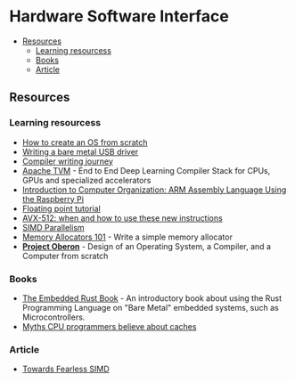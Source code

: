 # Hardware Software Interface

- [Resources](#resources)
  - [Learning resourcess](#learning-resourcess)
  - [Books](#books)
  - [Article](#article)

## Resources

### Learning resourcess

- [How to create an OS from scratch](https://github.com/cfenollosa/os-tutorial)
- [Writing a bare metal USB driver](http://kevincuzner.com/2014/12/12/teensy-3-1-bare-metal-writing-a-usb-driver/)
- [Compiler writing journey](https://github.com/DoctorWkt/acwj)
- [Apache TVM](https://tvm.apache.org/) - End to End Deep Learning Compiler Stack for CPUs, GPUs and specialized accelerators
- [Introduction to Computer Organization: ARM Assembly Language Using the Raspberry Pi](http://bob.cs.sonoma.edu/IntroCompOrg-RPi/intro-co-rpi.html)
- [Floating point tutorial](https://wordsandbuttons.online/yet_another_floating_point_tutorial.html)
- [AVX-512: when and how to use these new instructions](https://lemire.me/blog/2018/09/07/avx-512-when-and-how-to-use-these-new-instructions/)
- [SIMD Parallelism](https://cvw.cac.cornell.edu/vector/overview_simd)
- [Memory Allocators 101](https://arjunsreedharan.org/post/148675821737/memory-allocators-101-write-a-simple-memory) - Write a simple memory allocator
- **[Project Oberon](http://www.projectoberon.com/)** - Design of an Operating System, a Compiler, and a Computer from scratch

### Books

- [The Embedded Rust Book](https://rust-embedded.github.io/book/intro/index.html) - An introductory book about using the Rust Programming Language on "Bare Metal" embedded systems, such as Microcontrollers.
- [Myths CPU programmers believe about caches](https://software.rajivprab.com/2018/04/29/myths-programmers-believe-about-cpu-caches/)

### Article

- [Towards Fearless SIMD](https://raphlinus.github.io/rust/simd/2018/10/19/fearless-simd.html)
